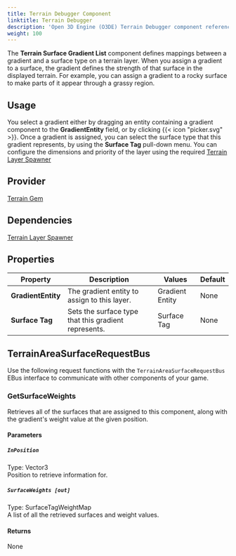 ```yaml
---
title: Terrain Debugger Component
linktitle: Terrain Debugger
description: 'Open 3D Engine (O3DE) Terrain Debugger component reference.'
weight: 100
---
```


The **Terrain Surface Gradient List** component defines mappings between a gradient and a surface type on a terrain layer.  When you assign a gradient to a surface, the gradient defines the strength of that surface in the displayed terrain. For example, you can assign a gradient to a rocky surface to make parts of it appear through a grassy region.

## Usage ##

You select a gradient either by dragging an entity containing a gradient component to the **GradientEntity** field, or by clicking {{< icon "picker.svg" >}}.
Once a gradient is assigned, you can select the surface type that this gradient represents, by using the **Surface Tag** pull-down menu. 
You can configure the dimensions and priority of the layer using the required [Terrain Layer Spawner](/docs/user-guide/components/reference/terrain/layer_spawner)

## Provider ##

[Terrain Gem](/docs/user-guide/gems/reference/environment/terrain)

## Dependencies ##

[Terrain Layer Spawner](/docs/user-guide/components/reference/terrain/layer_spawner)

## Properties ##

| Property | Description | Values | Default |
|-|-|-|-|
| **GradientEntity** | The gradient entity to assign to this layer. | Gradient Entity | None |
| **Surface Tag** | Sets the surface type that this gradient represents. | Surface Tag | None |


## TerrainAreaSurfaceRequestBus  ##

Use the following request functions with the `TerrainAreaSurfaceRequestBus ` EBus interface to communicate with other components of your game.

### GetSurfaceWeights 

Retrieves all of the surfaces that are assigned to this component, along with the gradient's weight value at the given position.

#### Parameters

##### `InPosition`

Type: Vector3  
Position to retrieve information for.

##### `SurfaceWeights [out]`

Type: SurfaceTagWeightMap  
A list of all the retrieved surfaces and weight values. 

#### Returns

None

